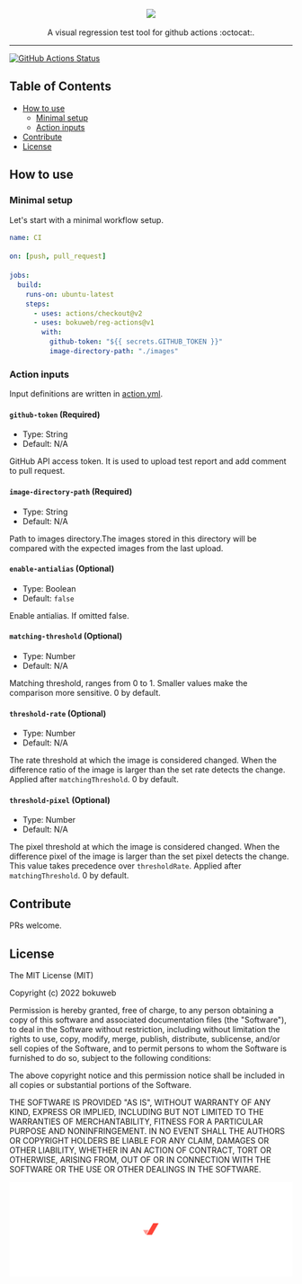 <p align="center"><img src ="https://github.com/bokuweb/reg-actions/blob/main/logo.png?raw=true" /></p>

<p align="center">
    A visual regression test tool for github actions :octocat:.
</p>

---

[![GitHub Actions Status](https://github.com/bokuweb/reg-actions/workflows/CI/badge.svg)](https://github.com/bokuweb/reg-actions/actions)


## Table of Contents

* [How to use](#how-to-use)
  * [Minimal setup](#minimal-setup)
  * [Action inputs](#action-inputs)
* [Contribute](#contribute)
* [License](#license)

## How to use

### Minimal setup

Let's start with a minimal workflow setup.

``` yaml
name: CI

on: [push, pull_request]

jobs:
  build:
    runs-on: ubuntu-latest
    steps:
      - uses: actions/checkout@v2
      - uses: bokuweb/reg-actions@v1
        with:
          github-token: "${{ secrets.GITHUB_TOKEN }}"
          image-directory-path: "./images"
```

### Action inputs

Input definitions are written in [action.yml](./action.yml).

#### `github-token` (Required)

- Type: String
- Default: N/A

GitHub API access token.
It is used to upload test report and add comment to pull request.

#### `image-directory-path` (Required)

- Type: String
- Default: N/A

Path to images directory.The images stored in this directory will be compared with the expected images from the last upload.

#### `enable-antialias` (Optional)

- Type: Boolean
- Default: `false`

Enable antialias. If omitted false.

#### `matching-threshold` (Optional)

- Type: Number
- Default: N/A

Matching threshold, ranges from 0 to 1. Smaller values make the comparison more sensitive. 0 by default.

#### `threshold-rate` (Optional)

- Type: Number
- Default: N/A

The rate threshold at which the image is considered changed. When the difference ratio of the image is larger than the set rate detects the change. Applied after `matchingThreshold`. 0 by default.

#### `threshold-pixel` (Optional)

- Type: Number
- Default: N/A

The pixel threshold at which the image is considered changed. When the difference pixel of the image is larger than the set pixel detects the change. This value takes precedence over `thresholdRate`. Applied after `matchingThreshold`. 0 by default.

## Contribute

PRs welcome.

## License

The MIT License (MIT)

Copyright (c) 2022 bokuweb

Permission is hereby granted, free of charge, to any person obtaining a copy of this software and associated documentation files (the "Software"), to deal in the Software without restriction, including without limitation the rights to use, copy, modify, merge, publish, distribute, sublicense, and/or sell copies of the Software, and to permit persons to whom the Software is furnished to do so, subject to the following conditions:

The above copyright notice and this permission notice shall be included in all copies or substantial portions of the Software.

THE SOFTWARE IS PROVIDED "AS IS", WITHOUT WARRANTY OF ANY KIND, EXPRESS OR IMPLIED, INCLUDING BUT NOT LIMITED TO THE WARRANTIES OF MERCHANTABILITY, FITNESS FOR A PARTICULAR PURPOSE AND NONINFRINGEMENT. IN NO EVENT SHALL THE AUTHORS OR COPYRIGHT HOLDERS BE LIABLE FOR ANY CLAIM, DAMAGES OR OTHER LIABILITY, WHETHER IN AN ACTION OF CONTRACT, TORT OR OTHERWISE, ARISING FROM, OUT OF OR IN CONNECTION WITH THE SOFTWARE OR THE USE OR OTHER DEALINGS IN THE SOFTWARE.

![reg-viz](https://raw.githubusercontent.com/reg-viz/artwork/master/repository/footer.png)
